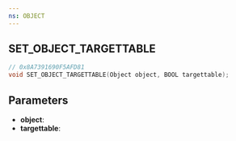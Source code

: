 ```yaml
---
ns: OBJECT
---
```

## SET_OBJECT_TARGETTABLE

```c
// 0x8A7391690F5AFD81
void SET_OBJECT_TARGETTABLE(Object object, BOOL targettable);
```

## Parameters
* **object**:
* **targettable**:
